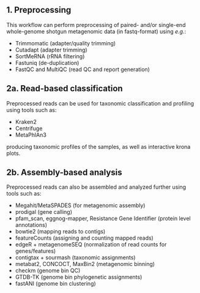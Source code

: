 ## 1. Preprocessing
This workflow can perform preprocessing of paired- and/or single-end whole-genome shotgun metagenomic data (in fastq-format) using *e.g.*:
- Trimmomatic (adapter/quality trimming)
- Cutadapt (adapter trimming)
- SortMeRNA (rRNA filtering)
- Fastuniq (de-duplication)
- FastQC and MultiQC (read QC and report generation)

## 2a. Read-based classification
Preprocessed reads can be used for taxonomic classification and profiling using tools such as:
- Kraken2
- Centrifuge
- MetaPhlAn3

producing taxonomic profiles of the samples, as well as interactive krona plots.

## 2b. Assembly-based analysis
Preprocessed reads can also be assembled and analyzed further using tools such as:
- Megahit/MetaSPADES (for metagenomic assembly)
- prodigal (gene calling)
- pfam_scan, eggnog-mapper, Resistance Gene Identifier (protein level annotations)
- bowtie2 (mapping reads to contigs)
- featureCounts (assigning and counting mapped reads)
- edgeR + metagenomeSEQ (normalization of read counts for genes/features)
- contigtax + sourmash (taxonomic assignments)
- metabat2, CONCOCT, MaxBin2 (metagenomic binning)
- checkm (genome bin QC)
- GTDB-TK (genome bin phylogenetic assignments)
- fastANI (genome bin clustering)
